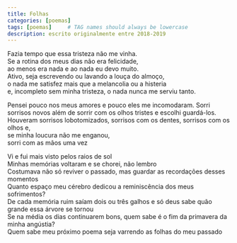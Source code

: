 ```yaml
---
title: Folhas
categories: [poemas]
tags: [poemas]     # TAG names should always be lowercase
description: escrito originalmente entre 2018-2019
---
```



Fazia tempo que essa tristeza não me vinha.  
Se a rotina dos meus dias não era felicidade,  
ao menos era nada e ao nada eu devo muito.   
Ativo, seja escrevendo ou lavando a louça do almoço,  
o nada me satisfez mais que a melancolia ou a histeria  
e, incompleto sem minha tristeza, o nada nunca me serviu tanto.  

Pensei pouco nos meus amores e pouco eles me incomodaram. 
Sorri sorrisos novos além de sorrir com os olhos tristes e escolhi guardá-los. 
Houveram sorrisos lobotomizados, sorrisos com os dentes, sorrisos com os olhos e,  
se minha loucura não me enganou,  
sorri com as mãos uma vez  

Vi e fui mais visto pelos raios de sol  
Minhas memórias voltaram e se chorei, não lembro   
Costumava não só reviver o passado, mas guardar as recordações desses momentos  
Quanto espaço meu cérebro dedicou a reminiscência dos meus sofrimentos?  
De cada memória ruim saíam dois ou três galhos e só deus sabe quão grande essa árvore se tornou  
Se na média os dias continuarem bons, quem sabe é o fim da primavera da minha angústia?  
Quem sabe meu próximo poema seja varrendo as folhas do meu passado




